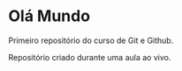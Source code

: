 # Olá Mundo
Primeiro repositório do curso de Git e Github.

Repositório criado durante uma aula ao vivo.
